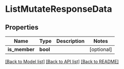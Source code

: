 # ListMutateResponseData


## Properties
Name | Type | Description | Notes
------------ | ------------- | ------------- | -------------
**is_member** | **bool** |  | [optional] 

[[Back to Model list]](../README.md#documentation-for-models) [[Back to API list]](../README.md#documentation-for-api-endpoints) [[Back to README]](../README.md)


